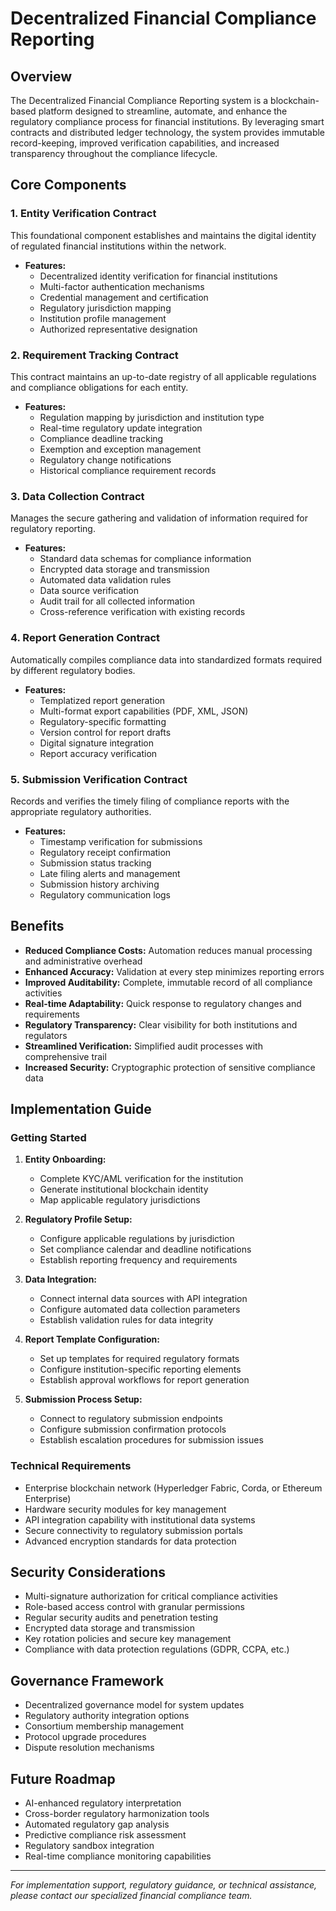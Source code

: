# Decentralized Financial Compliance Reporting

## Overview

The Decentralized Financial Compliance Reporting system is a blockchain-based platform designed to streamline, automate, and enhance the regulatory compliance process for financial institutions. By leveraging smart contracts and distributed ledger technology, the system provides immutable record-keeping, improved verification capabilities, and increased transparency throughout the compliance lifecycle.

## Core Components

### 1. Entity Verification Contract

This foundational component establishes and maintains the digital identity of regulated financial institutions within the network.

- **Features:**
    - Decentralized identity verification for financial institutions
    - Multi-factor authentication mechanisms
    - Credential management and certification
    - Regulatory jurisdiction mapping
    - Institution profile management
    - Authorized representative designation

### 2. Requirement Tracking Contract

This contract maintains an up-to-date registry of all applicable regulations and compliance obligations for each entity.

- **Features:**
    - Regulation mapping by jurisdiction and institution type
    - Real-time regulatory update integration
    - Compliance deadline tracking
    - Exemption and exception management
    - Regulatory change notifications
    - Historical compliance requirement records

### 3. Data Collection Contract

Manages the secure gathering and validation of information required for regulatory reporting.

- **Features:**
    - Standard data schemas for compliance information
    - Encrypted data storage and transmission
    - Automated data validation rules
    - Data source verification
    - Audit trail for all collected information
    - Cross-reference verification with existing records

### 4. Report Generation Contract

Automatically compiles compliance data into standardized formats required by different regulatory bodies.

- **Features:**
    - Templatized report generation
    - Multi-format export capabilities (PDF, XML, JSON)
    - Regulatory-specific formatting
    - Version control for report drafts
    - Digital signature integration
    - Report accuracy verification

### 5. Submission Verification Contract

Records and verifies the timely filing of compliance reports with the appropriate regulatory authorities.

- **Features:**
    - Timestamp verification for submissions
    - Regulatory receipt confirmation
    - Submission status tracking
    - Late filing alerts and management
    - Submission history archiving
    - Regulatory communication logs

## Benefits

- **Reduced Compliance Costs:** Automation reduces manual processing and administrative overhead
- **Enhanced Accuracy:** Validation at every step minimizes reporting errors
- **Improved Auditability:** Complete, immutable record of all compliance activities
- **Real-time Adaptability:** Quick response to regulatory changes and requirements
- **Regulatory Transparency:** Clear visibility for both institutions and regulators
- **Streamlined Verification:** Simplified audit processes with comprehensive trail
- **Increased Security:** Cryptographic protection of sensitive compliance data

## Implementation Guide

### Getting Started

1. **Entity Onboarding:**
    - Complete KYC/AML verification for the institution
    - Generate institutional blockchain identity
    - Map applicable regulatory jurisdictions

2. **Regulatory Profile Setup:**
    - Configure applicable regulations by jurisdiction
    - Set compliance calendar and deadline notifications
    - Establish reporting frequency and requirements

3. **Data Integration:**
    - Connect internal data sources with API integration
    - Configure automated data collection parameters
    - Establish validation rules for data integrity

4. **Report Template Configuration:**
    - Set up templates for required regulatory formats
    - Configure institution-specific reporting elements
    - Establish approval workflows for report generation

5. **Submission Process Setup:**
    - Connect to regulatory submission endpoints
    - Configure submission confirmation protocols
    - Establish escalation procedures for submission issues

### Technical Requirements

- Enterprise blockchain network (Hyperledger Fabric, Corda, or Ethereum Enterprise)
- Hardware security modules for key management
- API integration capability with institutional data systems
- Secure connectivity to regulatory submission portals
- Advanced encryption standards for data protection

## Security Considerations

- Multi-signature authorization for critical compliance activities
- Role-based access control with granular permissions
- Regular security audits and penetration testing
- Encrypted data storage and transmission
- Key rotation policies and secure key management
- Compliance with data protection regulations (GDPR, CCPA, etc.)

## Governance Framework

- Decentralized governance model for system updates
- Regulatory authority integration options
- Consortium membership management
- Protocol upgrade procedures
- Dispute resolution mechanisms

## Future Roadmap

- AI-enhanced regulatory interpretation
- Cross-border regulatory harmonization tools
- Automated regulatory gap analysis
- Predictive compliance risk assessment
- Regulatory sandbox integration
- Real-time compliance monitoring capabilities

---

*For implementation support, regulatory guidance, or technical assistance, please contact our specialized financial compliance team.*
